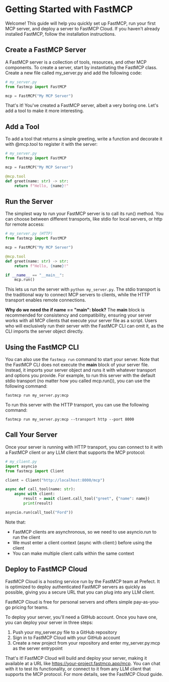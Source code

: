 # Getting Started with FastMCP

Welcome! This guide will help you quickly set up FastMCP, run your first MCP server, and deploy a server to FastMCP Cloud. If you haven't already installed FastMCP, follow the installation instructions.

## Create a FastMCP Server

A FastMCP server is a collection of tools, resources, and other MCP components. To create a server, start by instantiating the FastMCP class. Create a new file called my_server.py and add the following code:

```python
# my_server.py
from fastmcp import FastMCP

mcp = FastMCP("My MCP Server")
```

That's it! You've created a FastMCP server, albeit a very boring one. Let's add a tool to make it more interesting.

## Add a Tool

To add a tool that returns a simple greeting, write a function and decorate it with @mcp.tool to register it with the server:

```python
# my_server.py
from fastmcp import FastMCP

mcp = FastMCP("My MCP Server")

@mcp.tool
def greet(name: str) -> str:
    return f"Hello, {name}!"
```

## Run the Server

The simplest way to run your FastMCP server is to call its run() method. You can choose between different transports, like stdio for local servers, or http for remote access:

```python
# my_server.py (HTTP)
from fastmcp import FastMCP

mcp = FastMCP("My MCP Server")

@mcp.tool
def greet(name: str) -> str:
    return f"Hello, {name}!"

if __name__ == "__main__":
    mcp.run()
```

This lets us run the server with `python my_server.py`. The stdio transport is the traditional way to connect MCP servers to clients, while the HTTP transport enables remote connections.

**Why do we need the if __name__ == "__main__": block?**
The __main__ block is recommended for consistency and compatibility, ensuring your server works with all MCP clients that execute your server file as a script. Users who will exclusively run their server with the FastMCP CLI can omit it, as the CLI imports the server object directly.

## Using the FastMCP CLI

You can also use the `fastmcp run` command to start your server. Note that the FastMCP CLI does not execute the __main__ block of your server file. Instead, it imports your server object and runs it with whatever transport and options you provide. For example, to run this server with the default stdio transport (no matter how you called mcp.run()), you can use the following command:

```
fastmcp run my_server.py:mcp
```

To run this server with the HTTP transport, you can use the following command:

```
fastmcp run my_server.py:mcp --transport http --port 8000
```

## Call Your Server

Once your server is running with HTTP transport, you can connect to it with a FastMCP client or any LLM client that supports the MCP protocol:

```python
# my_client.py
import asyncio
from fastmcp import Client

client = Client("http://localhost:8000/mcp")

async def call_tool(name: str):
    async with client:
        result = await client.call_tool("greet", {"name": name})
        print(result)

asyncio.run(call_tool("Ford"))
```

Note that:
- FastMCP clients are asynchronous, so we need to use asyncio.run to run the client
- We must enter a client context (async with client:) before using the client
- You can make multiple client calls within the same context

## Deploy to FastMCP Cloud

FastMCP Cloud is a hosting service run by the FastMCP team at Prefect. It is optimized to deploy authenticated FastMCP servers as quickly as possible, giving you a secure URL that you can plug into any LLM client.

FastMCP Cloud is free for personal servers and offers simple pay-as-you-go pricing for teams.

To deploy your server, you'll need a GitHub account. Once you have one, you can deploy your server in three steps:
1. Push your my_server.py file to a GitHub repository
2. Sign in to FastMCP Cloud with your GitHub account
3. Create a new project from your repository and enter my_server.py:mcp as the server entrypoint

That's it! FastMCP Cloud will build and deploy your server, making it available at a URL like https://your-project.fastmcp.app/mcp. You can chat with it to test its functionality, or connect to it from any LLM client that supports the MCP protocol. For more details, see the FastMCP Cloud guide.